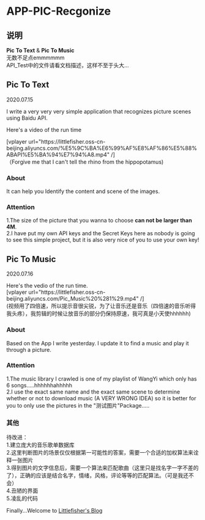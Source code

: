 # APP-PIC-Recgonize

## 说明
**Pic To Text** & **Pic To Music**           
无数不足点emmmmmm        
API_Test中的文件请看文档描述，这样不至于头大...

## Pic To Text

2020.07.15  

I write a very very very simple application that recognizes picture scenes using Baidu API.    

Here's a video of the run time      

[vplayer url="https:\/\/littlefisher.oss-cn-beijing.aliyuncs.com\/%E5%9C%BA%E6%99%AF%E8%AF%86%E5%88%ABAPI%E5%BA%94%E7%94%A8.mp4"  /]           
（Forgive me that I can't tell the rhino from the hippopotamus)          

### About      
It can help you Identify the content and scene of the images.      

### Attention       
1.The size of the picture that you wanna to choose **can not be larger than 4M**.      
2.I have put my own API keys and the Secret Keys here as nobody is going to see this simple project, but it is also very nice of you to use your own key!       

## Pic To Music           

2020.07.16      

Here's the vedio of the run time.              
[vplayer url="https:\/\/littlefisher.oss-cn-beijing.aliyuncs.com\/Pic_Music%20%281%29.mp4"  /]       
(视频用了四倍速，所以提示音很尖锐，为了让音乐还是音乐（四倍速的音乐听得我头疼），我剪辑的时候让放音乐的部分仍保持原速，我可真是小天使hhhhhh)         

### About        
Based on the App I write yesterday. I update it to find a music and play it through a picture.        

### Attention      
1.The music library I crawled is one of my playlist of WangYi which only has 6 songs.....hhhhhhahhhhh        
2.I use the exact same name and the exact same scene to determine whether or not to download music (A VERY WRONG IDEA) so it is better for you to only use the pictures in the "测试图片"Package.....         

### 其他       
待改进：      
1.建立庞大的音乐歌单数据库         
2.这里判断图片的场景仅仅根据第一可能性的答案，需要一个合适的加权算法来诠释一张图片             
3.得到图片的文字信息后，需要一个算法来匹配歌曲（这里只是找名字一字不差的了），正确的应该是结合名字，情绪，风格，评论等等的匹配算法。（可是我还不会）            
4.丑陋的界面         
5.凌乱的代码         

Finally...Welcome to [Littlefisher's Blog][1]         


  [1]: https://www.littltfisher.cn
